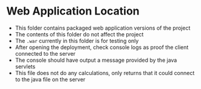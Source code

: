 # Web Application Location

- This folder contains packaged web application versions of the project
- The contents of this folder do not affect the project
- The `.war` currently in this folder is for testing only
- After opening the deployment, check console logs as proof the client connected to the server
- The console should have output a message provided by the java servlets
- This file does not do any calculations, only returns that it could connect to the java file on the server
